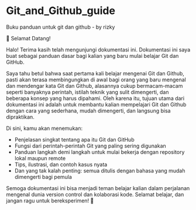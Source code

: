 # Git_and_Github_guide
Buku panduan untuk git dan github - by rizky

👋 Selamat Datang!

Halo! Terima kasih telah mengunjungi dokumentasi ini.
Dokumentasi ini saya buat sebagai panduan dasar bagi kalian yang baru mulai belajar Git dan GitHub.

Saya tahu betul bahwa saat pertama kali belajar mengenai Git dan Github, pasti akan terasa membingungkan di awal bagi orang yang baru mengenal dan mendengar kata Git dan Github, alasannya cukup bermacam-macam seperti banyaknya perintah, istilah teknik yang sulit dimengerti, dan beberapa konsep yang harus dipahami. Oleh karena itu, tujuan utama dari dokumentasi ini adalah untuk membantu kalian mempelajari Git dan Github dengan cara yang sederhana, mudah dimengerti, dan langsung bisa dipraktikan.

Di sini, kamu akan menemukan:
- Penjelasan singkat tentang apa itu Git dan GitHub
- Fungsi dari perintah-perintah Git yang paling sering digunakan
- Panduan langkah demi langkah untuk mulai bekerja dengan repository lokal maupun remote
- Tips, ilustrasi, dan contoh kasus nyata
- Dan yang tak kalah penting: semua ditulis dengan bahasa yang mudah dimengerti bagi pemula

Semoga dokumentasi ini bisa menjadi teman belajar kalian dalam perjalanan mengenal dunia version control dan kolaborasi kode. Selamat belajar, dan jangan ragu untuk bereksperimen! 🚀

